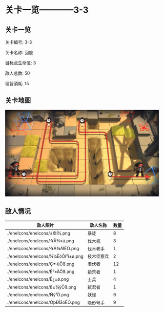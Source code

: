 # 关卡一览————3-3


## 关卡一览

关卡编号: 3-3

关卡名称: 回旋

目标点生命值: 3

敌人总数: 50

理智消耗: 15


## 关卡地图
![3-3](./oprMap/3-3.png)

## 敌人情况

| 敌人图片 | 敌人名称 | 数量  |
|---------|-----|-----|
| ./eneIcons/eneIcons/±©Í½.png| 暴徒  |   8  |
| ./eneIcons/eneIcons/·¥Ä¾»ú.png| 伐木机  |   3  |
| ./eneIcons/eneIcons/·¥Ä¾ÀÏÊÖ.png| 伐木老手  |   1  |
| ./eneIcons/eneIcons/¼¼ÊõÕì²ì±ø.png| 技术侦察兵  |   2  |
| ./eneIcons/eneIcons/Ç±·üÕß.png| 潜伏者  |   12  |
| ./eneIcons/eneIcons/Ê°»ÄÕß.png| 拾荒者  |   1  |
| ./eneIcons/eneIcons/Ê¿±ø.png| 士兵  |   4  |
| ./eneIcons/eneIcons/ß±¾ýÕß.png| 弑君者  |   1  |
| ./eneIcons/eneIcons/Ñý¹Ö.png| 妖怪  |   9  |
| ./eneIcons/eneIcons/ÒþÐÎåóÊÖ.png| 隐形弩手  |   9  |
